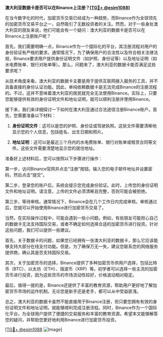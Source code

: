 **澳大利亚数据卡是否可以在Binance上注册？[[TG💪+ @esim1088](https://t.me/s/esim1088)]**

在当今数字化的时代，加密货币交易已经成为一种趋势，而Binance作为全球领先的加密货币交易平台之一，自然吸引了无数投资者的关注。然而，对于一些身处澳大利亚的朋友来说，他们可能会有一个疑问：澳大利亚的数据卡是否可以在Binance上注册账户呢？

首先，我们需要明确一点，Binance作为一个国际化的平台，其注册流程对用户的身份验证有严格的要求。通常情况下，为了确保用户的合法性以及符合相关法律法规，Binance要求用户提供身份证明文件（如护照、身份证等）以及地址证明（如水电费账单、银行对账单等）。那么，问题来了，澳大利亚的数据卡能否满足这些要求呢？

从技术角度来看，澳大利亚的数据卡主要是用于提供互联网接入服务的工具，并不具备直接的身份认证功能。因此，单纯依赖数据卡是无法完成Binance的注册流程的。不过，这并不意味着澳大利亚的居民就完全无法使用Binance。实际上，只要您能够提供有效的身份证明文件和地址证明，就可以顺利注册并使用Binance。

接下来，我们来详细探讨一下如何在澳大利亚通过合法途径注册Binance账户。首先，您需要准备以下材料：

1. **身份证明文件**：这可以是您的护照、身份证或驾驶执照。这些文件需要清晰地显示您的个人信息，包括姓名、出生日期和照片。
   
2. **地址证明**：这可以是最近三个月内的水电费账单、银行对账单或租赁合同等文件。这些文件需要清楚地显示您的居住地址。

准备好上述材料后，您可以按照以下步骤进行操作：

第一步，访问Binance官网并点击“注册”按钮。输入您的电子邮件地址并设置密码，然后点击“提交”。

第二步，登录您的账户后，系统会提示您完成身份验证。此时，上传您的身份证明文件和地址证明。请注意，上传的文件必须清晰且完整，否则可能会被拒绝。

第三步，等待审核。通常情况下，Binance会在几个工作日内完成审核。审核通过后，您就可以开始使用Binance进行加密货币交易了。

当然，在实际操作过程中，可能会遇到一些小问题。例如，有些朋友可能担心自己的数据卡无法支持国际交易，或者不确定如何选择合适的加密货币进行投资。针对这些问题，我们可以提供一些建议。

首先，关于数据卡的问题，如果您已经拥有一张澳大利亚的数据卡，那么它应该能够支持大部分在线支付功能。但是，为了确保万无一失，建议您联系您的网络服务提供商，确认其是否支持国际交易。

其次，关于加密货币的选择，Binance提供了多种加密货币供用户选择，包括比特币（BTC）、以太坊（ETH）、瑞波币（XRP）等。初学者可以选择一些主流的加密货币进行投资，因为这些货币的市场流动性较好，价格波动相对稳定。

最后，值得一提的是，Binance还提供了丰富的教育资源，帮助用户更好地了解加密货币市场的运作机制。无论您是新手还是老手，都可以从中受益匪浅。

总之，澳大利亚的数据卡虽然不能直接用于Binance注册，但只要您拥有有效的身份证明文件和地址证明，就能够顺利完成注册流程。同时，Binance作为一个国际化平台，为全球用户提供了便捷的交易服务和丰富的教育资源。希望本文能够解答您的疑问，并帮助您更好地利用Binance进行加密货币投资。

[[TG💪+ @esim1088](https://t.me/s/esim1088) ![Image](https://i.postimg.cc/4NQfJmqS/Snipaste-2025-05-13-00-14-12.png)]